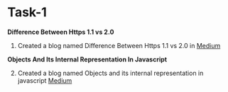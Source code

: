 # Task-1

**Difference Between Https 1.1 vs 2.0**

1. Created a blog named Difference Between Https 1.1 vs 2.0 in [Medium](https://medium.com/@balasivam28/difference-between-https-1-1-vs-2-0-5650eeef221f) 

**Objects And Its Internal Representation In Javascript** 

2. Created a blog named Objects and its internal representation in javascript [Medium](https://medium.com/@balasivam28/objects-and-its-internal-representation-in-javascript-bf0db884a696) 
